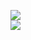 [![](https://img.shields.io/badge/Made%20With-Github%20Spray-lightgrey.svg?style=for-the-badge&logo=github)](https://github.com/Annihil/github-spray#28040)  
[![](https://i.imgur.com/2DrTn0Z.gif)](https://github.com/Annihil/github-spray)